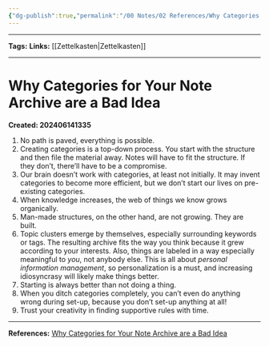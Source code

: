 ```yaml
---
{"dg-publish":true,"permalink":"/00 Notes/02 References/Why Categories for Your Note Archive are a Bad Idea/"}
---
```


___
**Tags:**
**Links:** [[Zettelkasten\|Zettelkasten]]
___
# Why Categories for Your Note Archive are a Bad Idea
**Created: 202406141335**

1. No path is paved, everything is possible.
2. Creating categories is a top-down process. You start with the structure and then file the material away. Notes will have to fit the structure. If they don’t, there’ll have to be a compromise.
3. Our brain doesn’t work with categories, at least not initially. It may invent categories to become more efficient, but we don’t start our lives on pre-existing categories.
4. When knowledge increases, the web of things we know grows organically.
5. Man-made structures, on the other hand, are not growing. They are built.
6. Topic clusters emerge by themselves, especially surrounding keywords or tags. The resulting archive fits the way you think because it grew according to your interests. Also, things are labeled in a way especially meaningful to _you_, not anybody else. This is all about _personal information management_, so personalization is a must, and increasing idiosyncrasy will likely make things better.
7. Starting is always better than not doing a thing.
8. When you ditch categories completely, you can’t even do anything wrong during set-up, because you don’t set-up anything at all!
9. Trust your creativity in finding supportive rules with time.

___
**References:** [Why Categories for Your Note Archive are a Bad Idea](https://zettelkasten.de/posts/no-categories/)